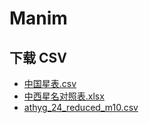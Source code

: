 # Manim

## 下载 CSV

- [中国星表.csv](https://raw.githubusercontent.com/wiki/oomol-flows/manim/csv/中国星表.csv)
- [中西星名对照表.xlsx](https://raw.githubusercontent.com/wiki/oomol-flows/manim/csv/中西星名对照表.xlsx)
- [athyg_24_reduced_m10.csv](https://raw.githubusercontent.com/wiki/oomol-flows/manim/csv/athyg_24_reduced_m10.csv)
